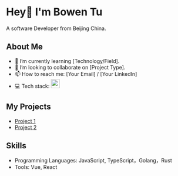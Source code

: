 # Hey👋 I'm Bowen Tu

A software Developer from Beijing China.

## About Me
- 🌱 I’m currently learning [Technology/Field].
- 👯 I’m looking to collaborate on [Project Type].
- 📫 How to reach me: [Your Email] / [Your LinkedIn]
- 💻 Tech stack: <img src="https://skillicons.dev/icons?i=golang,javascript,java,typescript,vue,nodejs,react,docker,git" height="24" />

## My Projects
- [Project 1](https://github.com/yourusername/project1)
- [Project 2](https://github.com/yourusername/project2)

## Skills
- Programming Languages: JavaScript, TypeScript，Golang，Rust
- Tools: Vue, React
